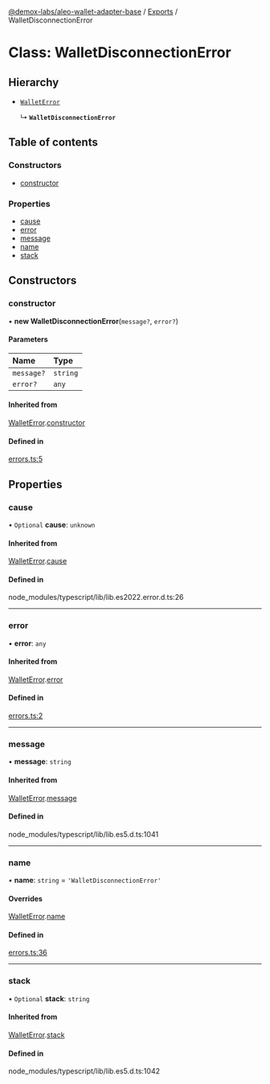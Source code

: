 [@demox-labs/aleo-wallet-adapter-base](../README.md) / [Exports](../modules.md) / WalletDisconnectionError

# Class: WalletDisconnectionError

## Hierarchy

- [`WalletError`](WalletError.md)

  ↳ **`WalletDisconnectionError`**

## Table of contents

### Constructors

- [constructor](WalletDisconnectionError.md#constructor)

### Properties

- [cause](WalletDisconnectionError.md#cause)
- [error](WalletDisconnectionError.md#error)
- [message](WalletDisconnectionError.md#message)
- [name](WalletDisconnectionError.md#name)
- [stack](WalletDisconnectionError.md#stack)

## Constructors

### constructor

• **new WalletDisconnectionError**(`message?`, `error?`)

#### Parameters

| Name | Type |
| :------ | :------ |
| `message?` | `string` |
| `error?` | `any` |

#### Inherited from

[WalletError](WalletError.md).[constructor](WalletError.md#constructor)

#### Defined in

[errors.ts:5](https://github.com/demox-labs/aleo-wallet-adapter/blob/c12f88c/packages/core/base/errors.ts#L5)

## Properties

### cause

• `Optional` **cause**: `unknown`

#### Inherited from

[WalletError](WalletError.md).[cause](WalletError.md#cause)

#### Defined in

node_modules/typescript/lib/lib.es2022.error.d.ts:26

___

### error

• **error**: `any`

#### Inherited from

[WalletError](WalletError.md).[error](WalletError.md#error)

#### Defined in

[errors.ts:2](https://github.com/demox-labs/aleo-wallet-adapter/blob/c12f88c/packages/core/base/errors.ts#L2)

___

### message

• **message**: `string`

#### Inherited from

[WalletError](WalletError.md).[message](WalletError.md#message)

#### Defined in

node_modules/typescript/lib/lib.es5.d.ts:1041

___

### name

• **name**: `string` = `'WalletDisconnectionError'`

#### Overrides

[WalletError](WalletError.md).[name](WalletError.md#name)

#### Defined in

[errors.ts:36](https://github.com/demox-labs/aleo-wallet-adapter/blob/c12f88c/packages/core/base/errors.ts#L36)

___

### stack

• `Optional` **stack**: `string`

#### Inherited from

[WalletError](WalletError.md).[stack](WalletError.md#stack)

#### Defined in

node_modules/typescript/lib/lib.es5.d.ts:1042
